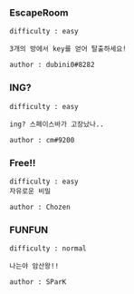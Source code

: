 ### EscapeRoom



```
difficulty : easy

3개의 방에서 key를 얻어 탈출하세요!

author : dubini0#8282
```


### ING?



```
difficulty : easy

ing? 스페이스바가 고장났나..

author : cm#9200
```

### Free!!
```
difficulty : easy
자유로운 비밀

author : Chozen
```

### FUNFUN
```
difficulty : normal

나는야 암산왕!!

author : SParK
```
